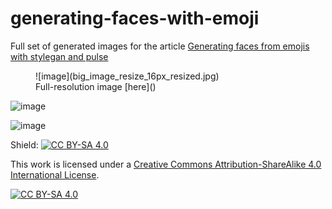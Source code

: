 # generating-faces-with-emoji

Full set of generated images for the article [Generating faces from emojis with stylegan and pulse](https://mejuto.co/generating-faces-from-emojis-with-stylegan-and-pulse/ "Faces generated from emojis using machine learning")

<figure>
![image](big_image_resize_16px_resized.jpg)
<figcaption>
Full-resolution image [here]()
</figcaption>
</figure>

![image](big_image_resize_16px_resized.jpg)

![image](./big_image_resize_16px_resized.jpg)


Shield: [![CC BY-SA 4.0][cc-by-sa-shield]][cc-by-sa]

This work is licensed under a
[Creative Commons Attribution-ShareAlike 4.0 International License][cc-by-sa].

[![CC BY-SA 4.0][cc-by-sa-image]][cc-by-sa]

[cc-by-sa]: http://creativecommons.org/licenses/by-sa/4.0/
[cc-by-sa-image]: https://licensebuttons.net/l/by-sa/4.0/88x31.png
[cc-by-sa-shield]: https://img.shields.io/badge/License-CC%20BY--SA%204.0-lightgrey.svg